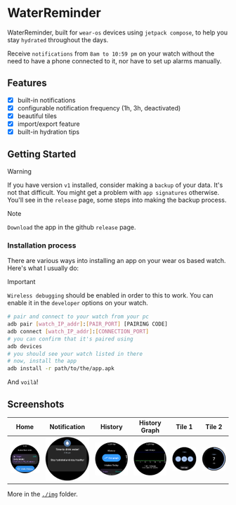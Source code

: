 # WaterReminder

WaterReminder, built for `wear-os` devices using `jetpack compose`, to help you stay `hydrated` throughout the days.

Receive `notifications` from `8am to 10:59 pm` on your watch without the need to have a phone connected to it, nor have to set up alarms manually.

## Features

- [x] built-in notifications
- [x] configurable notification frequency (1h, 3h, deactivated)
- [x] beautiful tiles
- [x] import/export feature
- [x] built-in hydration tips

## Getting Started

> [!WARNING]
> If you have version `v1` installed, consider making a `backup` of your data. It's not that difficult. You might get a problem with `app signatures` otherwise. You'll see in the `release` page, some steps into making the backup process.

> [!NOTE]
> `Download` the app in the github `release` page.

### Installation process

There are various ways into installing an app on your wear os based watch. Here's what I usually do:

> [!IMPORTANT]
> `Wireless debugging` should be enabled in order to this to work. You can enable it in the `developer` options on your watch.

```bash
# pair and connect to your watch from your pc
adb pair [watch_IP_addr]:[PAIR_PORT] [PAIRING CODE]
adb connect [watch_IP_addr]:[CONNECTION_PORT]
# you can confirm that it's paired using
adb devices
# you should see your watch listed in there
# now, install the app
adb install -r path/to/the/app.apk
```

And `voilà`!

## Screenshots

|                        Home                        |                        Notification                         |                        History                         |                     History Graph                     |                        Tile 1                         |                        Tile 2                         |
| :------------------------------------------------: | :---------------------------------------------------------: | :----------------------------------------------------: | :---------------------------------------------------: | :---------------------------------------------------: | :---------------------------------------------------: |
| <img src="./img/home.png" alt="home" width="200"/> | <img src="./img/notif.png" alt="notification" width="200"/> | <img src="./img/hist1.png" alt="History" width="200"/> | <img src="./img/hist2.png" alt="hist 2" width="200"/> | <img src="./img/tile1.png" alt="tile 1" width="200"/> | <img src="./img/tile2.png" alt="tile 2" width="200"/> |

More in the [`./img`](./img/) folder.
